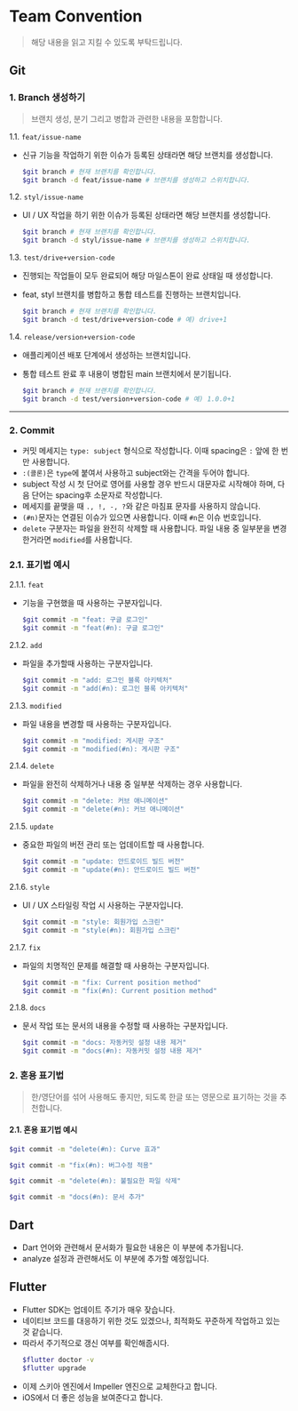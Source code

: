 # Team Convention

> 해당 내용을 읽고 지킬 수 있도록 부탁드립니다. 

## Git

### 1. Branch 생성하기

> 브랜치 생성, 분기 그리고 병합과 관련한 내용을 포함합니다.

1.1. `feat/issue-name`

- 신규 기능을 작업하기 위한 이슈가 등록된 상태라면 해당 브랜치를 생성합니다.

  ```bash
  $git branch # 현재 브랜치를 확인합니다.
  $git branch -d feat/issue-name # 브랜치를 생성하고 스위치합니다.
  ```

1.2. `styl/issue-name`

- UI / UX 작업을 하기 위한 이슈가 등록된 상태라면 해당 브랜치를 생성합니다.

  ```bash
  $git branch # 현재 브랜치를 확인합니다.
  $git branch -d styl/issue-name # 브랜치를 생성하고 스위치합니다.
  ```

1.3.  `test/drive+version-code`

- 진행되는 작업들이 모두 완료되어 해당 마일스톤이 완료 상태일 때 생성합니다.

- feat, styl 브랜치를 병합하고 통합 테스트를 진행하는 브랜치입니다.

  ```bash
  $git branch # 현재 브랜치를 확인합니다.
  $git branch -d test/drive+version-code # 예) drive+1
  ```

1.4.  `release/version+version-code`

- 애플리케이션 배포 단계에서 생성하는 브랜치입니다.

- 통합 테스트 완료 후 내용이 병합된 main 브랜치에서 분기됩니다.

  ```bash
  $git branch # 현재 브랜치를 확인합니다.
  $git branch -d test/version+version-code # 예) 1.0.0+1
  ```

---

### 2. Commit

- 커밋 메세지는 `type: subject` 형식으로 작성합니다. 이때 spacing은 `:` 앞에 한 번만 사용합니다.
- `:(콜론)`은 `type`에 붙여서 사용하고 subject와는 간격을 두어야 합니다.
- subject 작성 시 첫 단어로 영어를 사용할 경우 반드시 대문자로 시작해야 하며, 다음 단어는 spacing후 소문자로 작성합니다.
- 메세지를 끝맺을 때 `., !, -, ?`와 같은 마침표 문자를 사용하지 않습니다.
- `(#n)`문자는 연결된 이슈가 있으면 사용합니다. 이때 `#n`은 이슈 번호입니다.
- `delete` 구분자는 파일을 완전히 삭제할 때 사용합니다. 파일 내용 중 일부분을 변경한거라면 `modified`를 사용합니다.

### 2.1. 표기법 예시

2.1.1. `feat`
- 기능을 구현했을 때 사용하는 구분자입니다.

  ```bash
  $git commit -m "feat: 구글 로그인"
  $git commit -m "feat(#n): 구글 로그인"
  ```

2.1.2. `add`

- 파일을 추가할때 사용하는 구분자입니다.

  ```bash
  $git commit -m "add: 로그인 블록 아키텍처"
  $git commit -m "add(#n): 로그인 블록 아키텍처"
  ```

2.1.3. `modified`

- 파일 내용을 변경할 때 사용하는 구분자입니다.

  ```bash
  $git commit -m "modified: 게시판 구조"
  $git commit -m "modified(#n): 게시판 구조"
  ```

2.1.4. `delete`

- 파일을 완전히 삭제하거나 내용 중 일부분 삭제하는 경우 사용합니다.

  ```bash
  $git commit -m "delete: 커브 애니메이션"
  $git commit -m "delete(#n): 커브 애니메이션"
  ```

2.1.5. `update`

- 중요한 파일의 버전 관리 또는 업데이트할 때 사용합니다.

  ```bash
  $git commit -m "update: 안드로이드 빌드 버전"
  $git commit -m "update(#n): 안드로이드 빌드 버전"
  ```

2.1.6. `style`

- UI / UX 스타일링 작업 시 사용하는 구분자입니다.

  ```bash
  $git commit -m "style: 회원가입 스크린"
  $git commit -m "style(#n): 회원가입 스크린"
  ```

2.1.7. `fix`

- 파일의 치명적인 문제를 해결할 때 사용하는 구분자입니다.

  ```bash
  $git commit -m "fix: Current position method"
  $git commit -m "fix(#n): Current position method"
  ```

2.1.8. `docs`

- 문서 작업 또는 문서의 내용을 수정할 때 사용하는 구분자입니다.

  ```bash
  $git commit -m "docs: 자동커밋 설정 내용 제거"
  $git commit -m "docs(#n): 자동커밋 설정 내용 제거"
  ```

### 2. 혼용 표기법

> 한/영단어를 섞어 사용해도 좋지만, 되도록 한글 또는 영문으로 표기하는 것을 추천합니다.

#### 2.1. 혼용 표기법 예시

```bash
$git commit -m "delete(#n): Curve 효과"

$git commit -m "fix(#n): 버그수정 적용"

$git commit -m "delete(#n): 불필요한 파일 삭제"

$git commit -m "docs(#n): 문서 추가"
```

## Dart

- Dart 언어와 관련해서 문서화가 필요한 내용은 이 부분에 추가됩니다.
- analyze 설정과 관련해서도 이 부분에 추가할 예정입니다.

## Flutter

- Flutter SDK는 업데이트 주기가 매우 잦습니다.
- 네이티브 코드를 대응하기 위한 것도 있겠으나, 최적화도 꾸준하게 작업하고 있는 것 같습니다.
- 따라서 주기적으로 갱신 여부를 확인해줍시다.
  ```bash
  $flutter doctor -v
  $flutter upgrade
  ```
- 이제 스키아 엔진에서 Impeller 엔진으로 교체한다고 합니다.
- iOS에서 더 좋은 성능을 보여준다고 합니다.


